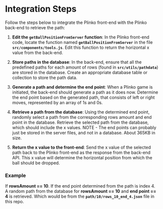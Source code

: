# Integration Steps

Follow the steps below to integrate the Plinko front-end with the Plinko back-end to retrieve the path:

1. **Edit the `getBallPositionFromServer` function**: In the Plinko front-end code, locate the function named **`getBallPositionFromServer`** in the file **`src/components/tools.js`**. Edit this function to return the horizontal x value from the back-end.

2. **Store paths in the database**: In the back-end, ensure that all the predefined paths for each amount of rows (found in **`src/utils/pathdata`**) are stored in the database. Create an appropriate database table or collection to store the path data.

3. **Generate a path and determine the end point**: When a Plinko game is initiated, the back-end should generate a path as it does now. Determine the end point based on the generated path, that consists of left or right moves, represented by an array of 1s and 0s.

4. **Retrieve a path from the database**: Using the determined end point, randomly select a path from the corresponding rows amount and end point in the database. Retrieve the selected path from the database, which should include the x values. NOTE - The end points can probably just be stored in the server files, and not in a database. About 365KB in size.

5. **Return the x value to the front-end**: Send the x value of the selected path back to the Plinko front-end as the response from the back-end API. This x value will determine the horizontal position from which the ball should be dropped.

### Example

If **rowsAmount == 10**.
If the end point determined from the path is index 4.
A random path from the database for **rowsAmount == 10** and **end point == 4** is retrieved. Which would be from the **`path/10/rows_10_end_4.json`** file in this repo.
